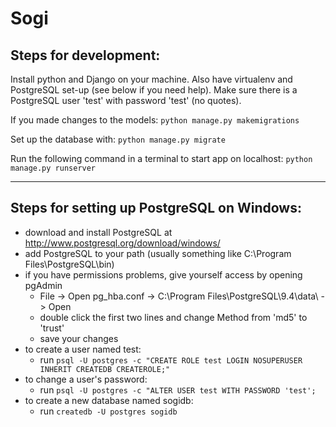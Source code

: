 
# Sogi


## Steps for development:

Install python and Django on your machine. Also have virtualenv and PostgreSQL set-up (see below if you need help).
Make sure there is a PostgreSQL user 'test' with password 'test' (no quotes).

If you made changes to the models:
`python manage.py makemigrations`

Set up the database with:
`python manage.py migrate`

Run the following command in a terminal to start app on localhost:
`python manage.py runserver`

---

## Steps for setting up PostgreSQL on Windows:

- download and install PostgreSQL at http://www.postgresql.org/download/windows/
- add PostgreSQL to your path (usually something like C:\Program Files\PostgreSQL\bin)
- if you have permissions problems, give yourself access by opening pgAdmin
    - File -> Open pg_hba.conf -> C:\Program Files\PostgreSQL\9.4\data\ -> Open
    - double click the first two lines and change Method from 'md5' to 'trust'
    - save your changes
- to create a user named test:
    - run `psql -U postgres -c "CREATE ROLE test LOGIN NOSUPERUSER INHERIT CREATEDB CREATEROLE;"`
- to change a user's password:
    - run `psql -U postgres -c "ALTER USER test WITH PASSWORD 'test';`
- to create a new database named sogidb:
    - run `createdb -U postgres sogidb`
    